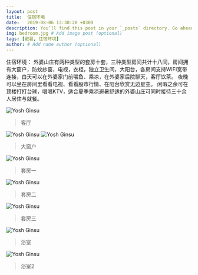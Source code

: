 ```yaml
---
layout: post
title:  住宿环境
date:   2019-08-06 13:30:20 +0300
description: You’ll find this post in your `_posts` directory. Go ahead and edit it and re-build the site to see your changes. # Add post description (optional)
img: bedroom.jpg # Add image post (optional)
tags: [避暑, 住宿环境]
author: # Add name author (optional)
---
```

住宿环境：
外婆山庄有两种类型的套房十套，三种类型房间共计十八间，房间拥有大窗户，防蚊纱窗，电视，衣柜，独立卫生间，大阳台，各房间支持WIFI宽带连接，白天可以在外婆家门前喂鱼、乘凉，在外婆家后院聊天，客厅饮茶。
夜晚可以坐在房间里看看电视、看看股市行情、在阳台欣赏无边星空。
闲暇之余可在顶楼打打台球，唱唱KTV，适合夏季乘凉避暑舒适的外婆山庄可同时接待三十余人居住与就餐。

![Yosh Ginsu]({{site.baseurl}}/assets/img/bedroom3.jpg)
>客厅

![Yosh Ginsu]({{site.baseurl}}/assets/img/bedroom6.jpg)
![Yosh Ginsu]({{site.baseurl}}/assets/img/bedroom5.jpg)
>大窗户

![Yosh Ginsu]({{site.baseurl}}/assets/img/bedroom1.jpg)
>套房一

![Yosh Ginsu]({{site.baseurl}}/assets/img/bedroom2.jpg)
>套房二

![Yosh Ginsu]({{site.baseurl}}/assets/img/bedroom4.jpg)
>套房三

![Yosh Ginsu]({{site.baseurl}}/assets/img/bathroom1.jpg)
>浴室

![Yosh Ginsu]({{site.baseurl}}/assets/img/bathroom2.jpg)
>浴室2
